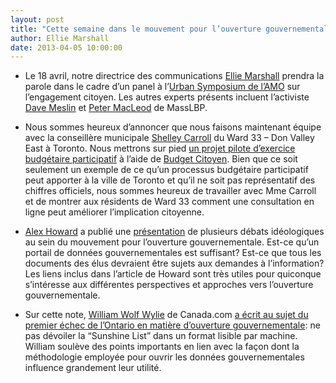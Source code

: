 ```yaml
---
layout: post
title: "Cette semaine dans le mouvement pour l’ouverture gouvernementale..."
author: Ellie Marshall
date: 2013-04-05 10:00:00
---
```

- Le 18 avril, notre directrice des communications [Ellie Marshall](http://nordouvert.ca/equipe/) prendra la parole dans le cadre d’un panel à l’[Urban Symposium de l’AMO](http://www.amo.on.ca/WCM/AMO/AMO_Content/Events/Urban_Symposium.aspx) sur l’engagement citoyen. Les autres experts présents incluent l’activiste 
[Dave Meslin](http://meslin.wordpress.com/) et [Peter MacLeod](http://www.masslbp.com/people.php) de MassLBP.  

- Nous sommes heureux d’annoncer que nous faisons maintenant équipe avec la conseillère municipale [Shelley Carroll](http://www.shelleycarroll.ca/) du Ward 33 – Don Valley East à Toronto. Nous mettrons sur pied [un projet pilote d’exercice budgétaire participatif](http://ward33.citizenbudget.com) à l’aide de [Budget Citoyen](http://www.budgetcitoyen.com/). Bien que ce soit seulement un exemple de ce qu’un processus budgétaire participatif peut apporter à la ville de Toronto et qu’il ne soit pas représentatif des chiffres officiels, nous sommes heureux de travailler avec Mme Carroll et de montrer aux résidents de Ward 33 comment une consultation en ligne peut améliorer l’implication citoyenne.

- [Alex Howard](https://twitter.com/digiphile) a publié une [présentation](http://gov20.govfresh.com/beware-openwashing-question-secrecy-acknowledge-ideology/) de plusieurs débats idéologiques au sein du mouvement pour l’ouverture gouvernementale. Est-ce qu’un portail de données gouvernementales est suffisant? Est-ce que tous les documents des élus devraient être sujets aux demandes à l’information? Les liens inclus dans l’article de Howard sont très utiles pour quiconque s’intéresse aux différentes perspectives et approches vers l’ouverture gouvernementale.

- Sur cette note, [William Wolf Wylie](http://o.canada.com/author/williamwolfewylie/) de Canada.com [a écrit au sujet du premier échec de l’Ontario en matière d’ouverture gouvernementale](http://o.canada.com/2013/03/28/grow-up-ontario/): ne pas dévoiler la “Sunshine List” dans un format lisible par machine. William soulève des points importants en lien avec la façon dont la méthodologie employée pour ouvrir les données gouvernementales influence grandement leur utilité.
